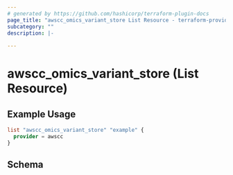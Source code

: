 ```yaml
---
# generated by https://github.com/hashicorp/terraform-plugin-docs
page_title: "awscc_omics_variant_store List Resource - terraform-provider-awscc"
subcategory: ""
description: |-
  
---
```


# awscc_omics_variant_store (List Resource)



## Example Usage

```terraform
list "awscc_omics_variant_store" "example" {
  provider = awscc
}
```

<!-- schema generated by tfplugindocs -->
## Schema
